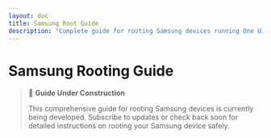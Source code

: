 ```yaml
---
layout: doc
title: Samsung Root Guide
description: "Complete guide for rooting Samsung devices running One UI. Learn how to unlock bootloader, flash custom recovery, and root using Magisk. Covers Galaxy S series, A series, and Note devices."
---
```


# Samsung Rooting Guide

> 🚧 **Guide Under Construction**
>
> This comprehensive guide for rooting Samsung devices is currently being developed. Subscribe to updates or check back soon for detailed instructions on rooting your Samsung device safely.
